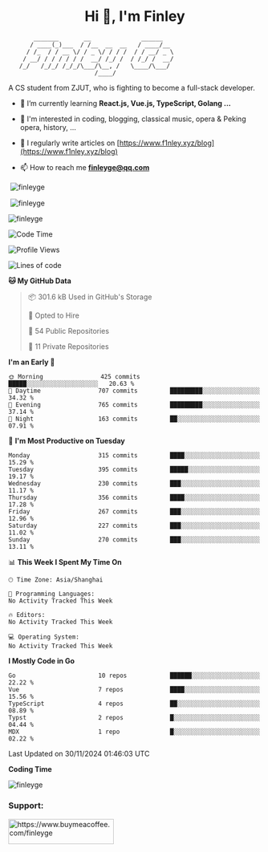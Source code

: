 <h1 align="center">Hi 👋, I'm Finley</h1>

```text
       _______       __              ______   
      / ____(_)___  / /__  __  __   / ____/__ 
     / /_  / / __ \/ / _ \/ / / /  / / __/ _ \
    / __/ / / / / / /  __/ /_/ /  / /_/ /  __/
   /_/   /_/_/ /_/_/\___/\__, /   \____/\___/
                        /____/                
```

<p align="left">

A CS student from ZJUT,
who is fighting to become a full-stack developer.

</p>

<p align="left">

- 🌱 I’m currently learning **React.js, Vue.js, TypeScript, Golang ...**

- 🧠 I'm interested in coding, blogging, classical music, opera & Peking opera, history, ...

- 📝 I regularly write articles on [https://www.f1nley.xyz/blog](https://www.f1nley.xyz/blog)

- 📫 How to reach me **finleyge@qq.com**

</p>

<p>&nbsp;<img align="center" src="https://github-readme-stats.vercel.app/api/top-langs/?username=finleyge&show_icons=true&locale=en&hide=javascript,html,tex" alt="finleyge" /></p>

<p>&nbsp;<img align="center" src="https://github-readme-stats.vercel.app/api?username=finleyge&show_icons=true&locale=en" alt="finleyge" /></p>

<p><img align="center" src="https://github-readme-streak-stats.herokuapp.com/?user=finleyge&" alt="finleyge" /></p>

<!--START_SECTION:waka-->
![Code Time](http://img.shields.io/badge/Code%20Time-1%2C997%20hrs%2048%20mins-blue)

![Profile Views](http://img.shields.io/badge/Profile%20Views-0-blue)

![Lines of code](https://img.shields.io/badge/From%20Hello%20World%20I%27ve%20Written-1.4%20million%20lines%20of%20code-blue)

**🐱 My GitHub Data** 

> 📦 301.6 kB Used in GitHub's Storage 
 > 
> 💼 Opted to Hire
 > 
> 📜 54 Public Repositories 
 > 
> 🔑 11 Private Repositories 
 > 
**I'm an Early 🐤** 

```text
🌞 Morning                425 commits         █████░░░░░░░░░░░░░░░░░░░░   20.63 % 
🌆 Daytime                707 commits         █████████░░░░░░░░░░░░░░░░   34.32 % 
🌃 Evening                765 commits         █████████░░░░░░░░░░░░░░░░   37.14 % 
🌙 Night                  163 commits         ██░░░░░░░░░░░░░░░░░░░░░░░   07.91 % 
```
📅 **I'm Most Productive on Tuesday** 

```text
Monday                   315 commits         ████░░░░░░░░░░░░░░░░░░░░░   15.29 % 
Tuesday                  395 commits         █████░░░░░░░░░░░░░░░░░░░░   19.17 % 
Wednesday                230 commits         ███░░░░░░░░░░░░░░░░░░░░░░   11.17 % 
Thursday                 356 commits         ████░░░░░░░░░░░░░░░░░░░░░   17.28 % 
Friday                   267 commits         ███░░░░░░░░░░░░░░░░░░░░░░   12.96 % 
Saturday                 227 commits         ███░░░░░░░░░░░░░░░░░░░░░░   11.02 % 
Sunday                   270 commits         ███░░░░░░░░░░░░░░░░░░░░░░   13.11 % 
```


📊 **This Week I Spent My Time On** 

```text
🕑︎ Time Zone: Asia/Shanghai

💬 Programming Languages: 
No Activity Tracked This Week

🔥 Editors: 
No Activity Tracked This Week

💻 Operating System: 
No Activity Tracked This Week
```

**I Mostly Code in Go** 

```text
Go                       10 repos            ██████░░░░░░░░░░░░░░░░░░░   22.22 % 
Vue                      7 repos             ████░░░░░░░░░░░░░░░░░░░░░   15.56 % 
TypeScript               4 repos             ██░░░░░░░░░░░░░░░░░░░░░░░   08.89 % 
Typst                    2 repos             █░░░░░░░░░░░░░░░░░░░░░░░░   04.44 % 
MDX                      1 repo              █░░░░░░░░░░░░░░░░░░░░░░░░   02.22 % 
```




 Last Updated on 30/11/2024 01:46:03 UTC
<!--END_SECTION:waka-->
**Coding Time**
<p>
       <img align="center" src="https://wakatime.com/share/@1f267603-cf28-47c9-a32c-2753500710e7/96d852e9-5832-42ff-acaa-a48a5371ba9d.svg" alt="finleyge" />
</p>

</p>


<h3 align="left">Support:</h3>

<p align="left">

<a href="https://www.buymeacoffee.com/finleyge"> <img align="left" src="https://cdn.buymeacoffee.com/buttons/v2/default-yellow.png" height="50" width="210" alt="https://www.buymeacoffee.com/finleyge" />

</a>
</p>
